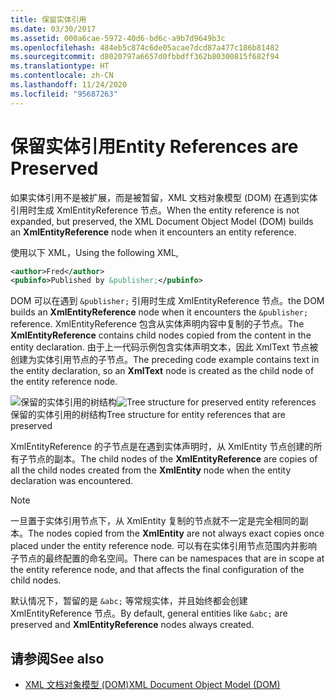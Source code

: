 ```yaml
---
title: 保留实体引用
ms.date: 03/30/2017
ms.assetid: 000a6cae-5972-40d6-bd6c-a9b7d9649b3c
ms.openlocfilehash: 484eb5c874c6de05acae7dcd87a477c186b81482
ms.sourcegitcommit: d8020797a6657d0fbbdff362b80300815f682f94
ms.translationtype: HT
ms.contentlocale: zh-CN
ms.lasthandoff: 11/24/2020
ms.locfileid: "95687263"
---
```

# <a name="entity-references-are-preserved"></a><span data-ttu-id="585d1-102">保留实体引用</span><span class="sxs-lookup"><span data-stu-id="585d1-102">Entity References are Preserved</span></span>

<span data-ttu-id="585d1-103">如果实体引用不是被扩展，而是被暂留，XML 文档对象模型 (DOM) 在遇到实体引用时生成 XmlEntityReference  节点。</span><span class="sxs-lookup"><span data-stu-id="585d1-103">When the entity reference is not expanded, but preserved, the XML Document Object Model (DOM) builds an **XmlEntityReference** node when it encounters an entity reference.</span></span>  
  
 <span data-ttu-id="585d1-104">使用以下 XML，</span><span class="sxs-lookup"><span data-stu-id="585d1-104">Using the following XML,</span></span>  
  
```xml  
<author>Fred</author>  
<pubinfo>Published by &publisher;</pubinfo>  
```  
  
 <span data-ttu-id="585d1-105">DOM 可以在遇到 `&publisher;` 引用时生成 XmlEntityReference  节点。</span><span class="sxs-lookup"><span data-stu-id="585d1-105">the DOM builds an **XmlEntityReference** node when it encounters the `&publisher;` reference.</span></span> <span data-ttu-id="585d1-106">XmlEntityReference  包含从实体声明内容中复制的子节点。</span><span class="sxs-lookup"><span data-stu-id="585d1-106">The **XmlEntityReference** contains child nodes copied from the content in the entity declaration.</span></span> <span data-ttu-id="585d1-107">由于上一代码示例包含实体声明文本，因此 XmlText  节点被创建为实体引用节点的子节点。</span><span class="sxs-lookup"><span data-stu-id="585d1-107">The preceding code example contains text in the entity declaration, so an **XmlText** node is created as the child node of the entity reference node.</span></span>  
  
 <span data-ttu-id="585d1-108">![保留的实体引用的树结构](media/xmlentityref-notexpanded-nodes.gif "xmlentityref_notexpanded_nodes")</span><span class="sxs-lookup"><span data-stu-id="585d1-108">![Tree structure for preserved entity references](media/xmlentityref-notexpanded-nodes.gif "xmlentityref_notexpanded_nodes")</span></span>  
<span data-ttu-id="585d1-109">保留的实体引用的树结构</span><span class="sxs-lookup"><span data-stu-id="585d1-109">Tree structure for entity references that are preserved</span></span>  
  
 <span data-ttu-id="585d1-110">XmlEntityReference  的子节点是在遇到实体声明时，从 XmlEntity  节点创建的所有子节点的副本。</span><span class="sxs-lookup"><span data-stu-id="585d1-110">The child nodes of the **XmlEntityReference** are copies of all the child nodes created from the **XmlEntity** node when the entity declaration was encountered.</span></span>  
  
> [!NOTE]
> <span data-ttu-id="585d1-111">一旦置于实体引用节点下，从 XmlEntity  复制的节点就不一定是完全相同的副本。</span><span class="sxs-lookup"><span data-stu-id="585d1-111">The nodes copied from the **XmlEntity** are not always exact copies once placed under the entity reference node.</span></span> <span data-ttu-id="585d1-112">可以有在实体引用节点范围内并影响子节点的最终配置的命名空间。</span><span class="sxs-lookup"><span data-stu-id="585d1-112">There can be namespaces that are in scope at the entity reference node, and that affects the final configuration of the child nodes.</span></span>  
  
 <span data-ttu-id="585d1-113">默认情况下，暂留的是 `&abc;` 等常规实体，并且始终都会创建 XmlEntityReference  节点。</span><span class="sxs-lookup"><span data-stu-id="585d1-113">By default, general entities like `&abc;` are preserved and **XmlEntityReference** nodes always created.</span></span>  
  
## <a name="see-also"></a><span data-ttu-id="585d1-114">请参阅</span><span class="sxs-lookup"><span data-stu-id="585d1-114">See also</span></span>

- [<span data-ttu-id="585d1-115">XML 文档对象模型 (DOM)</span><span class="sxs-lookup"><span data-stu-id="585d1-115">XML Document Object Model (DOM)</span></span>](xml-document-object-model-dom.md)
